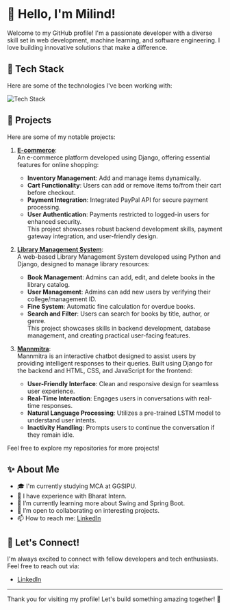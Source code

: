 # 👋 Hello, I'm Milind!

Welcome to my GitHub profile! I'm a passionate developer with a diverse skill set in web development, machine learning, and software engineering. I love building innovative solutions that make a difference.

## 🚀 Tech Stack

Here are some of the technologies I've been working with:

<img src="https://skillicons.dev/icons?i=html,css,js,bootstrap,react,tailwind,python,django,c,java,spring,mysql,postgresql,mongodb" alt="Tech Stack" />

## 🌟 Projects

Here are some of my notable projects:

1. **[E-commerce](https://github.com/bit-milind42/E-commerce)**:  
   An e-commerce platform developed using Django, offering essential features for online shopping:
   - **Inventory Management**: Add and manage items dynamically.
   - **Cart Functionality**: Users can add or remove items to/from their cart before checkout.
   - **Payment Integration**: Integrated PayPal API for secure payment processing.
   - **User Authentication**: Payments restricted to logged-in users for enhanced security.  
   This project showcases robust backend development skills, payment gateway integration, and user-friendly design.

2. **[Library Management System](https://github.com/bit-milind42/library_management)**:  
   A web-based Library Management System developed using Python and Django, designed to manage library resources:
   - **Book Management**: Admins can add, edit, and delete books in the library catalog.
   - **User Management**: Admins can add new users by verifying their college/management ID.
   - **Fine System**: Automatic fine calculation for overdue books.
   - **Search and Filter**: Users can search for books by title, author, or genre.  
   This project showcases skills in backend development, database management, and creating practical user-facing features.

3. **[Mannmitra](https://github.com/bit-milind42/Mental_Health_Chatbot)**:  
   Mannmitra is an interactive chatbot designed to assist users by providing intelligent responses to their queries. Built using Django for the backend and HTML, CSS, and JavaScript for the frontend:
   - **User-Friendly Interface**: Clean and responsive design for seamless user experience.
   - **Real-Time Interaction**: Engages users in conversations with real-time responses.
   - **Natural Language Processing**: Utilizes a pre-trained LSTM model to understand user intents.
   - **Inactivity Handling**: Prompts users to continue the conversation if they remain idle.

Feel free to explore my repositories for more projects!

## ✨ About Me

- 🎓 I'm currently studying MCA at GGSIPU.
- 💼 I have experience with Bharat Intern.
- 🌱 I’m currently learning more about Swing and Spring Boot.
- 🤝 I’m open to collaborating on interesting projects.
- 📫 How to reach me: [LinkedIn](https://www.linkedin.com/in/milind-singh-317343246/)

## 💬 Let's Connect!

I'm always excited to connect with fellow developers and tech enthusiasts. Feel free to reach out via:

- [LinkedIn](https://www.linkedin.com/in/milind-singh-317343246/)

---

Thank you for visiting my profile! Let's build something amazing together! 🚀
